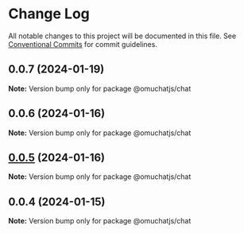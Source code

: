 # Change Log

All notable changes to this project will be documented in this file.
See [Conventional Commits](https://conventionalcommits.org) for commit guidelines.

## 0.0.7 (2024-01-19)

**Note:** Version bump only for package @omuchatjs/chat





## 0.0.6 (2024-01-16)

**Note:** Version bump only for package @omuchatjs/chat





## [0.0.5](https://github.com/OMUCHAT/omuchat.js/compare/v0.0.4...v0.0.5) (2024-01-16)

**Note:** Version bump only for package @omuchatjs/chat





## 0.0.4 (2024-01-15)

**Note:** Version bump only for package @omuchatjs/chat
